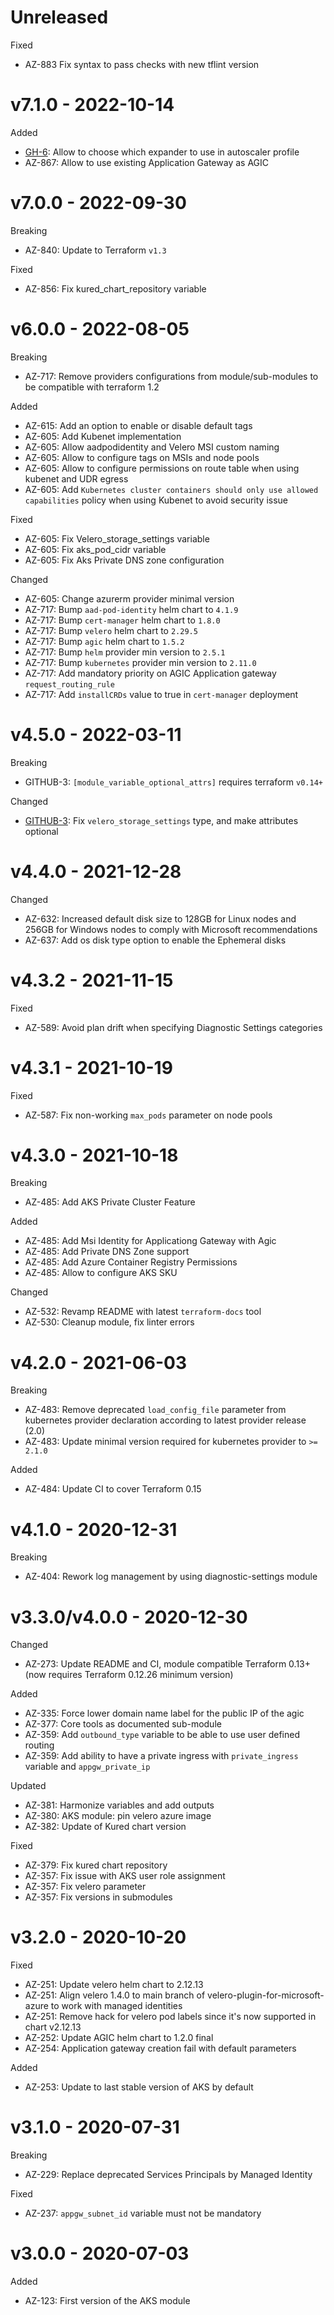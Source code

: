 # Unreleased

Fixed
  * AZ-883 Fix syntax to pass checks with new tflint version

# v7.1.0 - 2022-10-14

Added
  * [GH-6](https://github.com/claranet/terraform-azurerm-aks/pull/6): Allow to choose which expander to use in autoscaler profile
  * AZ-867: Allow to use existing Application Gateway as AGIC

# v7.0.0 - 2022-09-30

Breaking
  * AZ-840: Update to Terraform `v1.3`

Fixed
  * AZ-856: Fix kured_chart_repository variable

# v6.0.0 - 2022-08-05

Breaking
  * AZ-717: Remove providers configurations from module/sub-modules to be compatible with terraform 1.2

Added
  * AZ-615: Add an option to enable or disable default tags
  * AZ-605: Add Kubenet implementation
  * AZ-605: Allow aadpodidentity and Velero MSI custom naming
  * AZ-605: Allow to configure tags on MSIs and node pools
  * AZ-605: Allow to configure permissions on route table when using kubenet and UDR egress 
  * AZ-605: Add  `Kubernetes cluster containers should only use allowed capabilities` policy when using Kubenet to avoid security issue 

Fixed
  * AZ-605: Fix Velero_storage_settings variable
  * AZ-605: Fix aks_pod_cidr variable
  * AZ-605: Fix Aks Private DNS zone configuration

Changed
  * AZ-605: Change azurerm provider minimal version
  * AZ-717: Bump `aad-pod-identity` helm chart to `4.1.9`
  * AZ-717: Bump `cert-manager` helm chart to `1.8.0`
  * AZ-717: Bump `velero` helm chart to `2.29.5`
  * AZ-717: Bump `agic` helm chart to `1.5.2`
  * AZ-717: Bump `helm` provider min version to `2.5.1`
  * AZ-717: Bump `kubernetes` provider min version to `2.11.0`
  * AZ-717: Add mandatory priority on AGIC Application gateway `request_routing_rule`
  * AZ-717: Add `installCRDs` value to true in `cert-manager` deployment

# v4.5.0 - 2022-03-11

Breaking
  * GITHUB-3: `[module_variable_optional_attrs]` requires terraform `v0.14+`

Changed
  * [GITHUB-3](https://github.com/claranet/terraform-azurerm-aks/pull/3): Fix `velero_storage_settings` type, and make attributes optional


# v4.4.0 - 2021-12-28

Changed
  * AZ-632: Increased default disk size to 128GB for Linux nodes and 256GB for Windows nodes to comply with Microsoft recommendations
  * AZ-637: Add os disk type option to enable the Ephemeral disks

# v4.3.2 - 2021-11-15

Fixed
  * AZ-589: Avoid plan drift when specifying Diagnostic Settings categories

# v4.3.1 - 2021-10-19

Fixed
  * AZ-587: Fix non-working `max_pods` parameter on node pools

# v4.3.0 - 2021-10-18

Breaking
  * AZ-485: Add AKS Private Cluster Feature

Added
  * AZ-485: Add Msi Identity for Applicationg Gateway with Agic
  * AZ-485: Add Private DNS Zone support
  * AZ-485: Add Azure Container Registry Permissions
  * AZ-485: Allow to configure AKS SKU

Changed
  * AZ-532: Revamp README with latest `terraform-docs` tool
  * AZ-530: Cleanup module, fix linter errors

# v4.2.0 - 2021-06-03

Breaking
  * AZ-483: Remove deprecated `load_config_file` parameter from kubernetes provider declaration according to latest provider release (2.0)
  * AZ-483: Update minimal version required for kubernetes provider to `>= 2.1.0`

Added
  * AZ-484: Update CI to cover Terraform 0.15

# v4.1.0 - 2020-12-31

Breaking
  * AZ-404: Rework log management by using diagnostic-settings module

# v3.3.0/v4.0.0 - 2020-12-30

Changed
  * AZ-273: Update README and CI, module compatible Terraform 0.13+ (now requires Terraform 0.12.26 minimum version)

Added
  * AZ-335: Force lower domain name label for the public IP of the agic
  * AZ-377: Core tools as documented sub-module
  * AZ-359: Add `outbound_type` variable to be able to use user defined routing
  * AZ-359: Add ability to have a private ingress with `private_ingress` variable and `appgw_private_ip`

Updated
  * AZ-381: Harmonize variables and add outputs
  * AZ-380: AKS module: pin velero azure image
  * AZ-382: Update of Kured chart version

Fixed
  * AZ-379: Fix kured chart repository
  * AZ-357: Fix issue with AKS user role assignment
  * AZ-357: Fix velero parameter
  * AZ-357: Fix versions in submodules

# v3.2.0 - 2020-10-20

Fixed
  * AZ-251: Update velero helm chart to 2.12.13
  * AZ-251: Align velero 1.4.0 to main branch of velero-plugin-for-microsoft-azure to work with managed identities
  * AZ-251: Remove hack for velero pod labels since it's now supported in chart v2.12.13
  * AZ-252: Update AGIC helm chart to 1.2.0 final
  * AZ-254: Application gateway creation fail with default parameters

Added
  * AZ-253: Update to last stable version of AKS by default

# v3.1.0 - 2020-07-31

Breaking
  * AZ-229: Replace deprecated Services Principals by Managed Identity

Fixed
  * AZ-237: `appgw_subnet_id` variable must not be mandatory

# v3.0.0 - 2020-07-03

Added
  * AZ-123: First version of the AKS module
